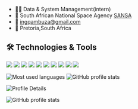 - 👨‍💼 Data & System Management(intern)
- 🏢 South African National Space Agency [SANSA](https://www.sansa.org.za/)
- 📧 ingqambuza@gmail.com
- 📍 Pretoria,South Africa

## :hammer_and_wrench: Technologies & Tools
![](https://img.shields.io/badge/Python-informational?style=flat&logo=Python&labelColor=2c3e50&logoColor=D5CD00&color=004578)
![](https://img.shields.io/badge/Django-informational?style=flat&logo=Django&labelColor=2c3e50&logoColor=092e20&color=092e20)
![](https://img.shields.io/badge/DjangoRESTFramework-informational?style=flat&logo=Django&labelColor=2c3e50&logoColor=990000&color=990000)
![](https://img.shields.io/badge/FastAPI-informational?style=flat&logo=fastAPI&labelColor=2c3e50&logoColor=1abc9c&color=1abc9c)
![](https://img.shields.io/badge/Git-informational?style=flat&logo=Git&labelColor=2c3e50&logoColor=f34f29&color=f34f29)
![](https://img.shields.io/badge/Bash-informational?style=flat&logo=GNU-Bash&labelColor=2c3e50&logoColor=BDC3C7&color=540D6E)
![](https://img.shields.io/badge/Visual_Studio_Code-informational?style=flat&logo=visual-studio-code&labelColor=2c3e50&logoColor=0078d7&color=078d7)
![](https://img.shields.io/badge/Sublime_Text-informational?style=flat&logo=sublime-text&labelColor=2c3e50&logoColor=FF9800&color=FF9800)
![](https://img.shields.io/badge/numpy-python-blue)
![](https://img.shields.io/badge/pandas-python-yellow)

![Most used languages](https://github-readme-stats.vercel.app/api/top-langs/?username=YewoMhango&layout=compact&theme=aura&langs_count=8&count_private=true)
![GitHub profile stats](https://github-readme-stats.vercel.app/api?username=YewoMhango&count_private=true&show_icons=true&theme=aura)

![Profile Details](https://github-profile-summary-cards.vercel.app/api/cards/profile-details?username=Indiphile&theme=github_dark)

![GitHub profile stats](https://github-readme-stats.vercel.app/api?username=YewoMhango&count_private=true&show_icons=true&theme=aura)

>
